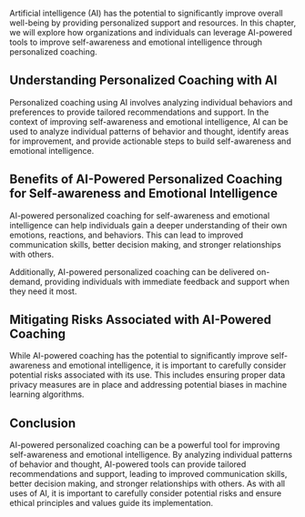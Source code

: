 
Artificial intelligence (AI) has the potential to significantly improve overall well-being by providing personalized support and resources. In this chapter, we will explore how organizations and individuals can leverage AI-powered tools to improve self-awareness and emotional intelligence through personalized coaching.

Understanding Personalized Coaching with AI
-------------------------------------------

Personalized coaching using AI involves analyzing individual behaviors and preferences to provide tailored recommendations and support. In the context of improving self-awareness and emotional intelligence, AI can be used to analyze individual patterns of behavior and thought, identify areas for improvement, and provide actionable steps to build self-awareness and emotional intelligence.

Benefits of AI-Powered Personalized Coaching for Self-awareness and Emotional Intelligence
------------------------------------------------------------------------------------------

AI-powered personalized coaching for self-awareness and emotional intelligence can help individuals gain a deeper understanding of their own emotions, reactions, and behaviors. This can lead to improved communication skills, better decision making, and stronger relationships with others.

Additionally, AI-powered personalized coaching can be delivered on-demand, providing individuals with immediate feedback and support when they need it most.

Mitigating Risks Associated with AI-Powered Coaching
----------------------------------------------------

While AI-powered coaching has the potential to significantly improve self-awareness and emotional intelligence, it is important to carefully consider potential risks associated with its use. This includes ensuring proper data privacy measures are in place and addressing potential biases in machine learning algorithms.

Conclusion
----------

AI-powered personalized coaching can be a powerful tool for improving self-awareness and emotional intelligence. By analyzing individual patterns of behavior and thought, AI-powered tools can provide tailored recommendations and support, leading to improved communication skills, better decision making, and stronger relationships with others. As with all uses of AI, it is important to carefully consider potential risks and ensure ethical principles and values guide its implementation.
